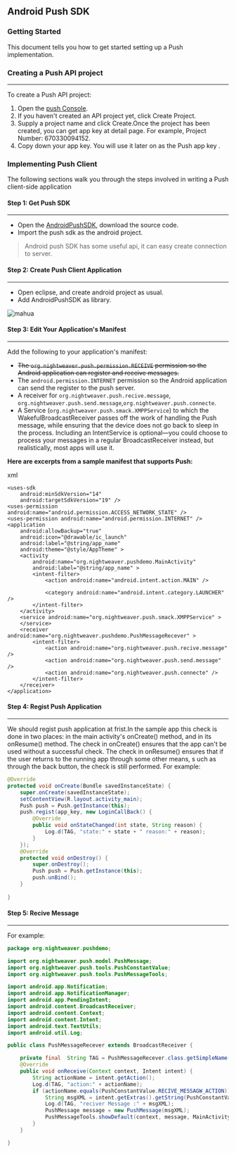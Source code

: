 ## Android Push SDK 

### Getting Started
This document tells you how to get started setting up a Push implementation.
### Creating a Push API project
---
To create a Push API project:

1. Open the [push Console](http://115.29.28.117).
2. If you haven't created an API project yet, click Create Project.
3. Supply a project name and click Create.Once the project has been created, you can get app key at detail page. For example, Project Number: 670330094152.
4. Copy down your app key. You will use it later on as the Push app key .

### Implementing Push Client

The following sections walk you through the steps involved in writing a Push client-side application

#### Step 1: Get Push SDK
---
- Open the [AndroidPushSDK](http://115.29.28.117/lovecluo/androidpushsdk), download the source code.
- Import the push sdk as the android project.

>Android push SDK has some useful api, it can easy create connection to server.

#### Step 2: Create Push Client Application
---
- Open eclipse, and create android project as usual.
- Add AndroidPushSDK as library.

![mahua](upload/add_library.png)

#### Step 3: Edit Your Application's Manifest
---
Add the following to your application's manifest:

- ~~The `org.nightweaver.push.permission.RECEIVE` permission so the Android application can register and receive messages.~~
- The `android.permission.INTERNET` permission so the Android application can send the register to the push server.
- A receiver for `org.nightweaver.push.recive.message`, `org.nightweaver.push.send.message`,`org.nightweaver.push.connecte`.
- A Service (`org.nightweaver.push.smack.XMPPService`) to which the WakefulBroadcastReceiver passes off the work of handling the Push message, while ensuring that the device does not go back to sleep in the process. Including an IntentService is optional—you could choose to process your messages in a regular BroadcastReceiver instead, but realistically, most apps will use it.

**Here are excerpts from a sample manifest that supports Push:**

xml
<?xml version="1.0" encoding="utf-8"?>
<manifest xmlns:android="http://schemas.android.com/apk/res/android"
    package="org.nightweaver.pushdemo"
    android:versionCode="1"
    android:versionName="1.0" >

    <uses-sdk
        android:minSdkVersion="14"
        android:targetSdkVersion="19" />
    <uses-permission android:name="android.permission.ACCESS_NETWORK_STATE" />
    <uses-permission android:name="android.permission.INTERNET" />
    <application
        android:allowBackup="true"
        android:icon="@drawable/ic_launch"
        android:label="@string/app_name"
        android:theme="@style/AppTheme" >
        <activity
            android:name="org.nightweaver.pushdemo.MainActivity"
            android:label="@string/app_name" >
            <intent-filter>
                <action android:name="android.intent.action.MAIN" />

                <category android:name="android.intent.category.LAUNCHER" />
            </intent-filter>
        </activity>
        <service android:name="org.nightweaver.push.smack.XMPPService" >
        </service>
        <receiver android:name="org.nightweaver.pushdemo.PushMessageRecever" >
            <intent-filter>
                <action android:name="org.nightweaver.push.recive.message" />
                <action android:name="org.nightweaver.push.send.message" />
                <action android:name="org.nightweaver.push.connecte" />
            </intent-filter>
        </receiver>
    </application>

</manifest>

#### Step 4: Regist Push Application
---
We should regist push application at frist.In the sample app this check is done in two places: 
in the main activity's onCreate() method, and in its onResume() method. 
The check in onCreate() ensures that the app can't be used without a successful check. 
The check in onResume() ensures that if the user returns to the running app through some other means, s
uch as through the back button, the check is still performed. 
For example:

```java
@Override
protected void onCreate(Bundle savedInstanceState) {
    super.onCreate(savedInstanceState);
    setContentView(R.layout.activity_main);
    Push push = Push.getInstance(this);
    push.regist(app_key, new LoginCallBack() {
        @Override
        public void onStateChanged(int state, String reason) {
            Log.d(TAG, "state:" + state + " reason:" + reason);
        }
    });
    @Override
    protected void onDestroy() {
        super.onDestroy();
        Push push = Push.getInstance(this);
        push.unBind();
    }
    
}
```
#### Step 5: Recive Message
---
For example:
```java
package org.nightweaver.pushdemo;

import org.nightweaver.push.model.PushMessage;
import org.nightweaver.push.tools.PushConstantValue;
import org.nightweaver.push.tools.PushMessageTools;

import android.app.Notification;
import android.app.NotificationManager;
import android.app.PendingIntent;
import android.content.BroadcastReceiver;
import android.content.Context;
import android.content.Intent;
import android.text.TextUtils;
import android.util.Log;

public class PushMessageRecever extends BroadcastReceiver {

    private final  String TAG = PushMessageRecever.class.getSimpleName();
    @Override
    public void onReceive(Context context, Intent intent) {
        String actionName = intent.getAction();
        Log.d(TAG, "action:" + actionName);
        if (actionName.equals(PushConstantValue.RECIVE_MESSAGW_ACTION)) {
            String msgXML = intent.getExtras().getString(PushConstantValue.KEY_XML_MESSAGW);
            Log.d(TAG, "reciver Message :" + msgXML);
            PushMessage message = new PushMessage(msgXML);
            PushMessageTools.showDefault(context, message, MainActivity.class);
        }
    }

}
```